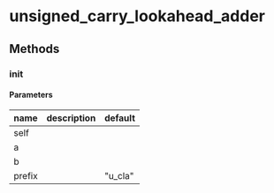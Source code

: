 # unsigned_carry_lookahead_adder




## Methods


### __init__




#### Parameters
name | description | default
--- | --- | ---
self |  | 
a |  | 
b |  | 
prefix |  | "u_cla"




